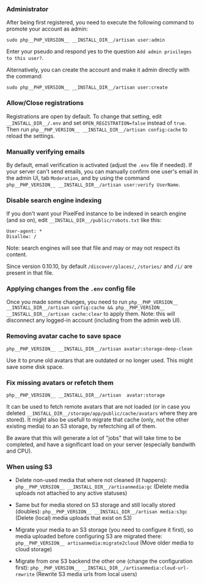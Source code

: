### Administrator

After being first registered, you need to execute the following command to promote your account as admin:

`sudo php__PHP_VERSION__ __INSTALL_DIR__/artisan user:admin`

Enter your pseudo and respond yes to the question `Add admin privileges to this user?`.

Alternatively, you can create the account and make it admin directly with the command:

`sudo php__PHP_VERSION__ __INSTALL_DIR__/artisan user:create`

### Allow/Close registrations

Registrations are open by default.
To change that setting, edit `__INSTALL_DIR__/.env` and set `OPEN_REGISTRATION=false` instead of `true`.
Then run `php__PHP_VERSION__ __INSTALL_DIR__/artisan config:cache` to reload the settings.

### Manually verifying emails

By default, email verification is activated (adjust the `.env` file if needed). If your server can't send emails, you can manually confirm one user's email in the admin UI, tab `Moderation`, and by using the command `php__PHP_VERSION__ __INSTALL_DIR__/artisan user:verify UserName`.

### Disable search engine indexing

If you don't want your PixelFed instance to be indexed in search engine (and so on), edit `__INSTALL_DIR__/public/robots.txt` like this:

```text
User-agent: *
Disallow: /
```

Note: search engines will see that file and may or may not respect its content.

Since version 0.10.10, by default `/discover/places/`, `/stories/` and `/i/` are present in that file.

### Applying changes from the `.env` config file

Once you made some changes, you need to run `php__PHP_VERSION__ __INSTALL_DIR__/artisan config:cache && php__PHP_VERSION__ __INSTALL_DIR__/artisan cache:clear` to apply them.
Note: this will disconnect any logged-in account (including from the admin web UI).

### Removing avatar cache to save space

`php__PHP_VERSION__ __INSTALL_DIR__/artisan avatar:storage-deep-clean`

Use it to prune old avatars that are outdated or no longer used. This might save some disk space.

### Fix missing avatars or refetch them

`php__PHP_VERSION__ __INSTALL_DIR__/artisan  avatar:storage`

It can be used to fetch remote avatars that are not loaded (or in case you deleted `__INSTALL_DIR__/storage/app/public/cache/avatars` where they are stored).
It might also be usefull to migrate that cache (only, not the other existing media) to an S3 storage, by refectching all of them.

Be aware that this will generate a lot of "jobs" that will take time to be completed, and have a significant load on your server (especially bandwith and CPU).

### When using S3

- Delete non-used media that where not cleaned (it happens): `php__PHP_VERSION__ __INSTALL_DIR__/artisanmedia:gc` (Delete media uploads not attached to any active statuses)

- Same but for media stored on S3 storage and still locally stored (doubles): `php__PHP_VERSION__ __INSTALL_DIR__/artisan media:s3gc` (Delete (local) media uploads that exist on S3)

- Migrate your media to an S3 storage (you need to configure it first), so media uploaded before configuring S3 are migrated there: `php__PHP_VERSION__ artisanmedia:migrate2cloud` (Move older media to cloud storage)

- Migrate from one S3 backend the other one (change the configuration first): `php__PHP_VERSION__ __INSTALL_DIR__/artisanmedia:cloud-url-rewrite` (Rewrite S3 media urls from local users)
